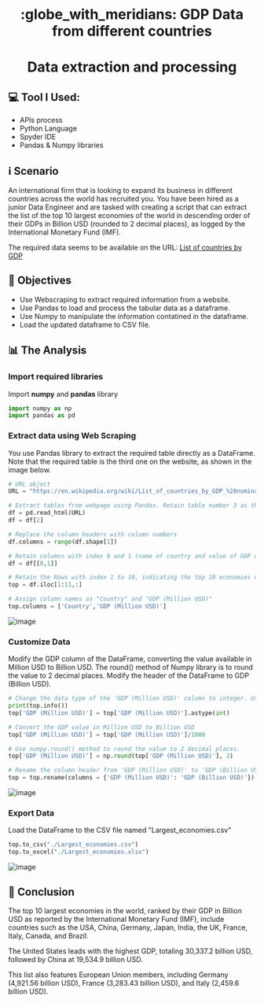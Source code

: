 <h1 align="center">:globe_with_meridians: GDP Data from different countries</h1>
<h1 align="center">Data extraction and processing</h1>

<h2>💻 Tool I Used:</h2>
<ul>
   <li>APIs process</li>
   <li>Python Language</li>
   <li>Spyder IDE</li>
   <li>Pandas & Numpy libraries</li>
</ul>

<h2>ℹ️ Scenario</h2>
<p>An international firm that is looking to expand its business in different countries across the world has recruited you. You have been hired as a junior Data Engineer and are tasked with creating a script that can extract the list of the top 10 largest economies of the world in descending order of their GDPs in Billion USD (rounded to 2 decimal places), as logged by the International Monetary Fund (IMF).</p>
<p>The required data seems to be available on the URL: <a href="https://web.archive.org/web/20230902185326/https://en.wikipedia.org/wiki/List_of_countries_by_GDP_%28nominal%29">List of countries by GDP</a></p>

<h2>🔎 Objectives</h2>
<ul>
   <li>Use Webscraping to extract required information from a website.</li>
   <li>Use Pandas to load and process the tabular data as a dataframe.</li>
   <li>Use Numpy to manipulate the information contatined in the dataframe.</li>
   <li>Load the updated dataframe to CSV file.</li>
</ul>

<h2>📊 The Analysis</h2>
<h3>Import required libraries</h3>
<p>Import <b>numpy</b> and <b>pandas</b> library</p>

```python
import numpy as np
import pandas as pd
```

<h3>Extract data using Web Scraping</h3>
<p>You use Pandas library to extract the required table directly as a DataFrame. Note that the required table is the third one on the website, as shown in the image below.</p>

```python
# URL object
URL = "https://en.wikipedia.org/wiki/List_of_countries_by_GDP_%28nominal%29"

# Extract tables from webpage using Pandas. Retain table number 3 as the required dataframe.
df = pd.read_html(URL)
df = df[2]

# Replace the column headers with column numbers
df.columns = range(df.shape[1])

# Retain columns with index 0 and 1 (name of country and value of GDP quoted by IMF)
df = df[[0,1]]

# Retain the Rows with index 1 to 10, indicating the top 10 economies of the world.
top = df.iloc[1:11,:]

# Assign column names as "Country" and "GDP (Million USD)"
top.columns = ['Country','GDP (Million USD)']
```

![image](https://github.com/user-attachments/assets/3ffb8ab7-bd94-45ad-8575-49d2acce64b8)


<h3>Customize Data</h3>
<p>Modify the GDP column of the DataFrame, converting the value available in Million USD to Billion USD. The round() method of Numpy library is to round the value to 2 decimal places. Modify the header of the DataFrame to GDP (Billion USD).</p>

```python
# Change the data type of the 'GDP (Million USD)' column to integer. Use astype() method.
print(top.info())
top['GDP (Million USD)'] = top['GDP (Million USD)'].astype(int)

# Convert the GDP value in Million USD to Billion USD
top['GDP (Million USD)'] = top['GDP (Million USD)']/1000

# Use numpy.round() method to round the value to 2 decimal places.
top['GDP (Million USD)'] = np.round(top['GDP (Million USD)'], 2)

# Rename the column header from 'GDP (Million USD)' to 'GDP (Billion USD)'
top = top.rename(columns = {'GDP (Million USD)': 'GDP (Billion USD)'})
```
![image](https://github.com/user-attachments/assets/657ee273-9fc2-4959-a1d1-911b75f757b6)

<h3>Export Data</h3>
<p>Load the DataFrame to the CSV file named "Largest_economies.csv"</p>

```python
top.to_csv("./Largest_economies.csv")
top.to_excel("./Largest_economies.xlsx")
```

![image](https://github.com/user-attachments/assets/0e8e3203-e330-492f-9a51-7c28c30ff033)

<h2>📍 Conclusion</h2>
<p>The top 10 largest economies in the world, ranked by their GDP in Billion USD as reported by the International Monetary Fund (IMF), include countries such as the USA, China, Germany, Japan, India, the UK, France, Italy, Canada, and Brazil.</p> 
<p>The United States leads with the highest GDP, totaling 30,337.2 billion USD, followed by China at 19,534.9 billion USD.</p> 
<p>This list also features European Union members, including Germany (4,921.56 billion USD), France (3,283.43 billion USD), and Italy (2,459.6 billion USD).</p>
